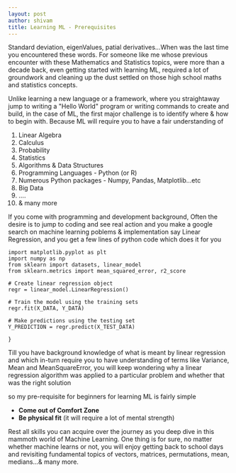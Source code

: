 ```yaml
---
layout: post
author: shivam
title: Learning ML - Prerequisites
---
```

Standard deviation, eigenValues, patial derivatives...When was the last time you encountered these words. For someone like me whose previous encounter with these Mathematics and Statistics topics, were more than a decade back, even getting started with learning ML, required a lot of groundwork and cleaning up the dust settled on those high school maths and statistics concepts.

Unlike learning a new language or a framework, where you straightaway jump to writing a "Hello World" program or writing commands to create and build, in the case of ML, the first major challenge is to identify where & how to begin with. Because ML will require you to have a fair understanding of

1. Linear Algebra
2. Calculus
3. Probability
4. Statistics
5. Algorithms & Data Structures
6. Programming Languages - Python (or R)
7. Numerous Python packages - Numpy, Pandas, Matplotlib...etc
8. Big Data
9. ....
10. & many more

If you come with programming and development background, Often the desire is to jump to coding and see real action and you make a google search on machine learning poblems & implementation say Linear Regression, and you get a few lines of python code which does it for you

```
import matplotlib.pyplot as plt
import numpy as np
from sklearn import datasets, linear_model
from sklearn.metrics import mean_squared_error, r2_score

# Create linear regression object
regr = linear_model.LinearRegression()

# Train the model using the training sets
regr.fit(X_DATA, Y_DATA)

# Make predictions using the testing set
Y_PREDICTION = regr.predict(X_TEST_DATA)

}
```

Till you have background knowledge of what is meant by linear regression and which in-turn require you to have understanding of terms like Variance, Mean and MeanSquareError, you will keep wondering why a linear regression algorithm was applied to a particular problem and whether that was the right solution

so my pre-requisite for beginners for learning ML is fairly simple
- **Come out of Comfort Zone**
- **Be physical fit** (it will require a lot of mental strength)

Rest all skills you can acquire over the journey as you deep dive in this mammoth world of Machine Learning. One thing is for sure, no matter whether machine learns or not, you will enjoy getting back to school days and revisiting fundamental topics of vectors, matrices, permutations, mean, medians...& many more.
